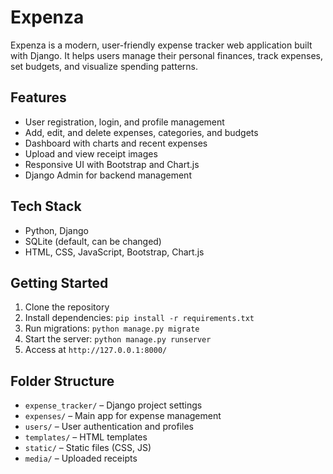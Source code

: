 # Expenza

Expenza is a modern, user-friendly expense tracker web application built with Django. It helps users manage their personal finances, track expenses, set budgets, and visualize spending patterns.

## Features
- User registration, login, and profile management
- Add, edit, and delete expenses, categories, and budgets
- Dashboard with charts and recent expenses
- Upload and view receipt images
- Responsive UI with Bootstrap and Chart.js
- Django Admin for backend management

## Tech Stack
- Python, Django
- SQLite (default, can be changed)
- HTML, CSS, JavaScript, Bootstrap, Chart.js

## Getting Started
1. Clone the repository
2. Install dependencies: `pip install -r requirements.txt`
3. Run migrations: `python manage.py migrate`
4. Start the server: `python manage.py runserver`
5. Access at `http://127.0.0.1:8000/`

## Folder Structure
- `expense_tracker/` – Django project settings
- `expenses/` – Main app for expense management
- `users/` – User authentication and profiles
- `templates/` – HTML templates
- `static/` – Static files (CSS, JS)
- `media/` – Uploaded receipts
